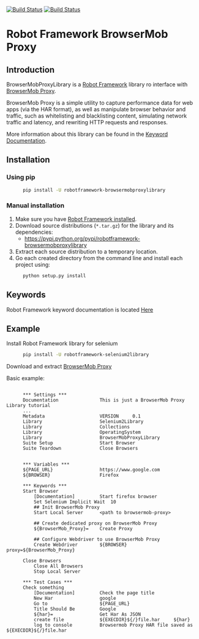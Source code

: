 [![Build Status](https://travis-ci.org/s4int/robotframework-BrowserMobProxyLibrary.svg?branch=master)](https://travis-ci.org/s4int/robotframework-AvroLibrary)
[![Build Status](https://img.shields.io/pypi/v/robotframework-browsermobproxylibrary.svg?label=version)](https://pypi.python.org/pypi/robotframework-browsermobproxylibrary)

# Robot Framework BrowserMob Proxy
## Introduction
BrowserMobProxyLibrary is a [Robot Framework](http://robotframework.org/) library ro interface with [BrowserMob Proxy](https://bmp.lightbody.net/).

BrowserMob Proxy is a simple utility to capture performance data for web apps (via the HAR format),
as well as manipulate browser behavior and traffic, such as whitelisting and blacklisting content,
simulating network traffic and latency, and rewriting HTTP requests and responses.

More information about this library can be found in the [Keyword Documentation](https://rawgit.com/s4int/robotframework-BrowserMobProxyLibrary/master/doc/BrowserMobProxyLibrary.html).

## Installation
### Using pip
```bash
      pip install -U robotframework-browsermobproxylibrary
```

### Manual installation
1. Make sure you have [Robot Framework installed](http://code.google.com/p/robotframework/wiki/Installation).
2. Download source distributions (`*.tar.gz`) for the library and its dependencies:
      - https://pypi.python.org/pypi/robotframework-browsermobproxylibrary
3. Extract each source distribution to a temporary location.
4. Go each created directory from the command line and install each project using:

```bash
      python setup.py install
```

## Keywords

Robot Framework keyword documentation is located [Here](https://rawgit.com/s4int/robotframework-BrowserMobProxyLibrary/master/doc/BrowserMobProxyLibrary.html)

## Example
Install Robot Framework library for selenium
```bash
      pip install -U robotframework-selenium2library
```

Download and extract [BrowserMob Proxy](https://bmp.lightbody.net/)

Basic example:
```robotframework

      *** Settings ***
      Documentation               This is just a BrowserMob Proxy Library tutorial
      ...
      Metadata                    VERSION     0.1
      Library                     Selenium2Library
      Library                     Collections
      Library                     OperatingSystem
      Library                     BrowserMobProxyLibrary
      Suite Setup                 Start Browser
      Suite Teardown              Close Browsers
      
      
      *** Variables ***
      ${PAGE_URL}                 https://www.google.com
      ${BROWSER}                  Firefox
      
      *** Keywords ***
      Start Browser
          [Documentation]         Start firefox browser
          Set Selenium Implicit Wait  10
          ## Init BrowserMob Proxy
          Start Local Server      <path to browsermob-proxy>
      
          ## Create dedicated proxy on BrowserMob Proxy
          ${BrowserMob_Proxy}=    Create Proxy
      
          ## Configure Webdriver to use BrowserMob Proxy
          Create Webdriver        ${BROWSER}    proxy=${BrowserMob_Proxy}
      
      Close Browsers
          Close All Browsers
          Stop Local Server
      
      *** Test Cases ***
      Check something
          [Documentation]         Check the page title
          New Har                 google
          Go to                   ${PAGE_URL}
          Title Should Be         Google
          ${har}=                 Get Har As JSON
          create file             ${EXECDIR}${/}file.har     ${har}
          log to console          Browsermob Proxy HAR file saved as ${EXECDIR}${/}file.har
```
